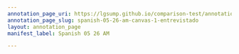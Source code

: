```yaml
---
annotation_page_uri: https://lgsump.github.io/comparison-test/annotations/spanish-05-26-am-canvas-1-entrevistado.json
annotation_page_slug: spanish-05-26-am-canvas-1-entrevistado
layout: annotation_page
manifest_label: Spanish 05 26 AM

---
```

